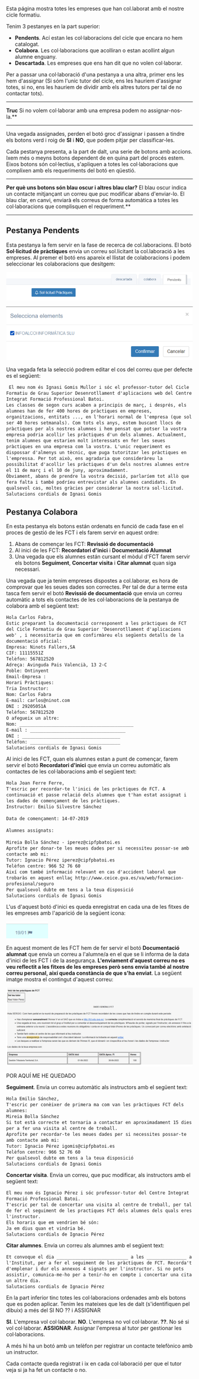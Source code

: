
Esta página mostra totes les empreses que han col.laborat amb el nostre cicle formatiu. 

Tenim 3 pestanyes en la part superior:

* **Pendents**. Ací estan les col·laboracions del cicle que encara no hem catalogat.
* **Colabora**. Les col·laboracions que acolliran o estan acollint algun alumne enguany.
* **Descartada**. Les empreses que ens han dit que no volen col·laborar.

Per a passar una col·laboració d'una pestanya a una altra, primer ens les hem d'assignar (Si sóm l'unic tutor del cicle, ens les hauriem d'assignar totes, si no, ens les hauriem de dividir amb els altres tutors per tal de no contactar tots).
___
**Truc** Si no volem col·laborar amb una empresa podem no assignar-nos-la.**
___

Una vegada assignades, perden el botó groc d'assignar i passen a tindre els botons verd i roig de **SI** i **NO**, que podem pitjar per classificar-les.
 
Cada pestanya presenta, a la part de dalt, una serie de botons amb accions. Ixem més o meyns botons dependent de en quina part del procés estem. Eixos botons són col·lectius, s'apliquen a totes les col·laboracions que complixen amb els requeriments del botó en qüestió. 

___
**Per què uns botons són blau oscur i altres blau clar?** El blau oscur indica un contacte mitjançant un correu que puc modificar abans d'enviar-lo. El blau clar, en canvi, enviarà els correus de forma automàtica a totes les col·laboracions que complisquen el requeriment.**
___

## Pestanya **Pendents**

Esta pestanya la fem servir en la fase de recerca de col.laboracions. El botó **Sol·licitud de pràctiques** envia un correu sol.licitant la col.laboració a les empreses. Al premer el botó ens apareix el llistat de colaboracions i podem seleccionar les colaboracions que desitgem:

![solicitud](./img/ajuda/fct_solicitud_practiques.PNG)

![llistat](./img/ajuda/fct_seleccio_elements.PNG)

Una vegada feta la selecció podrem editar el cos del correu que per defecte es el següent:

~~~ 
 El meu nom és Ignasi Gomis Mullor i sóc el professor-tutor del Cicle Formatiu de Grau Superior Desenrotllament d'aplicacions web del Centre Integrat Formació Professional Batoi.
Les classes de segon curs acaben a principis de març, i després, els alumnes han de fer 400 hores de pràctiques en empreses, organitzacions, entitats ..., en l'horari normal de l'empresa (que sol ser 40 hores setmanals). Com tots els anys, estem buscant llocs de pràctiques per als nostres alumnes i hem pensat que potser la vostra empresa podria acollir les pràctiques d'un dels alumnes. Actualment, tenim alumnes que estarien molt interessats en fer les seues pràctiques en una empresa com la vostra. L'unic requeriment es dispossar d'almenys un tècnic, que puga tutoritzar les pràctiques en l'empressa. Per tot això, ens agradaria que consideràreu la possibilitat d'acollir les pràctiques d'un dels nostres alumnes entre el 11 de març i el 10 de juny, aproximadament.
Òbviament, abans de prendre la vostra decisió, parlaríem tot allò que fera falta i també podríeu entrevistar als alumnes candidats. En qualsevol cas, moltes gràcies per considerar la nostra sol·licitud.
Salutacions cordials de Ignasi Gomis
~~~ 

## Pestanya **Colabora**

En esta pestanya els botons están ordenats en funció de cada fase en el proces de gestió de les FCT i els farem servir en aquest ordre:
1. Abans de començar les FCT: **Revissió de documentació**
2. Al inici de les FCT: **Recordatori d'inici** i **Documentació Alumnat**
3. Una vegada que els alumnes están cursant el mòdul d'FCT farem servir els botons **Seguiment**, **Concertar visita** i **Citar alumnat** quan siga necessari.

Una vegada que ja tenim empreses dispostes a col.laborar, es hora de comprovar que les seues dades son correctes. Per tal de dur a terme esta tasca fem servir el botó **Revissió de documentació** que envia un correu automàtic a tots els contactes de les col·laboracions de la pestanya de colabora amb el següent text:

~~~ 
Hola Carlos Fabra,
Estic preparant la documentació corresponent a les pràctiques de FCT del Cicle Formatiu de Grau Superior 'Desenrotllament d'aplicacions web' , i necessitaria que em confirmàreu els següents detalls de la documentació oficial:
Empresa: Ninots Fallers,SA 
CIF: 11115551Z
Telèfon: 567812520
Adreça: Avinguda Pais Valencià, 13 2-C
Poble: Ontinyent
Email-Empresa :
Horari Pràctiques:
Tria Instructor:
Nom: Carlos Fabra 
E-mail: carlos@ninot.com
DNI : 29205051A
Telèfon: 567812520
O afegueix un altre:
Nom: ___________________________________________
E-mail : ____________________________________
DNI : _____________________________________
Telèfon: __________________________________
Salutacions cordials de Ignasi Gomis
~~~ 
  
Al inici de les FCT, quan els alumnes estan a punt de començar, farem servir el botó **Recordatori d'inici** que envia un correu automàtic als contactes de les col·laboracions amb el següent text:

~~~ 
Hola Joan Ferre Ferre,
T'escric per recordar-te l'inici de les pràctiques de FCT. A continuació et passe relació dels alumnes que t'han estat assignat i les dades de començament de les pràctiques.
Instructor: Emilio Silvestre Sánchez

Data de començament: 14-07-2019

Alumnes assignats:

Mireia Bolla Sánchez - iperez@cipfpbatoi.es
Aprofite per donar-te les meues dades per si necessiteu possar-se amb contacte amb mi:
Tutor: Ignacio Pérez iperez@cipfpbatoi.es 
Telèfon centre: 966 52 76 60 
Així com també informació relevant en cas d'accident laboral que trobaràs en aquest enllaç http://www.ceice.gva.es/va/web/formacion-profesional/seguro
Per qualsevol dubte em tens a la teua disposició
Salutacions cordials de Ignasi Gomis
~~~ 

L'us d'aquest botó d'inici es queda enregistrat en cada una de les fitxes de les empreses amb l'aparició de la següent icona:

![bandera](./img/ajuda/bandera_inici.PNG)

En aquest moment de les FCT hem de fer servir el botó **Documentació alumnat** que envía un correu a l'alumne/a en el que se li informa de la data d'inici de les FCT i de la asegurança. **L'enviament d'aquest correu no es veu reflectit a les fitxes de les empreses però sens envia també al nostre correu personal, així queda constància de que s'ha enviat**. La següent imatge mostra el contingut d'aquest correu:

![documentacio](./img/ajuda/documentacio_fct_alumne.PNG)



POR AQUÍ ME HE QUEDADO





**Seguiment**. Envia un correu automàtic als instructors amb el següent text:

~~~ 
Hola Emilio Sánchez,
T'escric per conèixer de primera ma com van les pràctiques FCT dels alumnes:
Mireia Bolla Sánchez
Si tot està correcte et tornaria a contactar en aproximadament 15 dies per a fer una visita al centre de treball.
Aprofite per recordar-te les meues dades per si necessites possar-te amb contacte amb mi:
Tutor: Ignacio Pérez igomis@cipfpbatoi.es 
Telèfon centre: 966 52 76 60 
Per qualsevol dubte em tens a la teua disposició
Salutacions cordials de Ignasi Gomis
~~~

**Concertar visita**. Envia un correu, que puc modificar, als instructors amb el següent text:

~~~
El meu nom és Ignacio Pérez i sóc professor-tutor del Centre Integrat Formació Professional Batoi.
T'escric per tal de concertar una visita al centre de treball, per tal de fer el seguiment de les practiques FCT dels alumnes dels quals eres l'instructor.
Els horaris que em vendrien bé són:
Ja em dius quan et vindria bé.
Salutacions cordials de Ignacio Pérez
~~~

**Citar alumnes**. Envia un correu als alumnes amb el següent text:

~~~
Et convoque el dia ___________________________ a les _______________ a l'Institut, per a fer el seguiment de les pràctiques de FCT. Recorda't d'emplenar i dur els annexos 4 signats per l'instructor. Si no pots assistir, comunica-me-ho per a tenir-ho en compte i concertar una cita un altre dia.
Salutacions cordials de Ignacio Pérez
~~~

En la part inferior tinc totes les col·laboracions ordenades amb els botons que es poden aplicar. Tenim les mateixes que les de dalt (s'identifiquen pel dibuix) a més del SI NO ?? i ASSIGNAR

**SI**. L'empresa vol col·laborar.
**NO**. L'empresa no vol col·laborar.
**??**. No sé si vol col·laborar.
**ASSIGNAR**. Assignar l'empresa al tutor per gestionar les col·laboracions.

A més hi ha un botó amb un telèfon per registrar un contacte telefònico amb un instructor.

Cada contacte queda registrat i ix en cada col·laboració per que el tutor veja si ja ha fet un contacte o no.